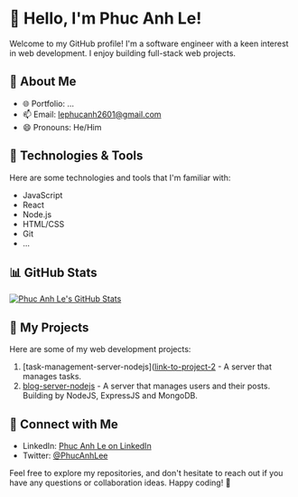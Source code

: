 # 👋 Hello, I'm Phuc Anh Le!

Welcome to my GitHub profile! 
I'm a software engineer with a keen interest in web development. I enjoy building full-stack web projects.

## 🚀 About Me

-   🌐 Portfolio: ...
-   📫 Email: lephucanh2601@gmail.com
-   😄 Pronouns: He/Him

## 🔧 Technologies & Tools

Here are some technologies and tools that I'm familiar with:

-   JavaScript
-   React
-   Node.js
-   HTML/CSS
-   Git
-   ...
## 📊 GitHub Stats

[![Phuc Anh Le's GitHub Stats](https://github-readme-stats.vercel.app/api?username=phucanhle&show_icons=true&hide_title=true&hide=contribs)](https://github.com/phucanhle)

## 📂 My Projects

Here are some of my web development projects:

1. [task-management-server-nodejs]([link-to-project-2](https://github.com/phucanhle/task-management-server-nodejs) - A server that manages tasks.
2. [blog-server-nodejs](https://github.com/phucanhle/blog-server-nodejs) - A server that manages users and their posts. Building by NodeJS, ExpressJS and MongoDB.
   
## 🤝 Connect with Me

-   LinkedIn: [Phuc Anh Le on LinkedIn](https://www.linkedin.com/in/phucanhle2601)
-   Twitter: [@PhucAnhLee](https://twitter.com/PhucanhLee)

Feel free to explore my repositories, and don't hesitate to reach out if you have any questions or collaboration ideas. Happy coding! 🚀
